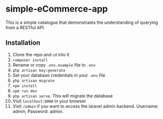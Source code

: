 # simple-eCommerce-app
This is a simple catalogue that demonstrates the understanding of querying from a RESTful API.


## Installation

1. Clone the repo and `cd` into it
1. `composer install`
1. Rename or copy `.env.example` file to `.env`
1. `php artisan key:generate`
1. Set your database credentials in your `.env` file
1. `php artisan migrate`
1. `npm install`
1. `npm run dev`
1. `php artisan serve`. This will migrate the database
1. Visit `localhost:8000` in your browser
2. Visit `/admin` if you want to access the laravel admin backend. Username: admin, Password: admin.
